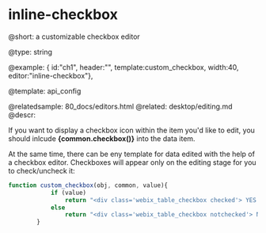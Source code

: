 inline-checkbox
=============


@short: a customizable checkbox editor
	

@type: string 

@example:
{ id:"ch1", header:"", template:custom_checkbox, width:40, editor:"inline-checkbox"},

@template:	api_config

@relatedsample:
	80_docs/editors.html
@related:
	desktop/editing.md
@descr:

If you want to display a checkbox icon within the item you'd like to edit, you should inlcude **{common.checkbox()}** into the data item. 

At the same time, there can be eny template for data edited with the help of a checkbox editor. Checkboxes will appear only on the editing stage for you to check/uncheck it: 

~~~js
function custom_checkbox(obj, common, value){
			if (value)
				return "<div class='webix_table_checkbox checked'> YES </div>";
			else
				return "<div class='webix_table_checkbox notchecked'> NO </div>";
		}
~~~


